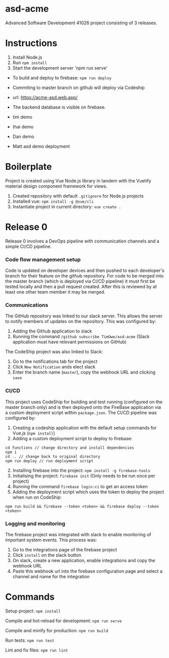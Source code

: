 # asd-acme
Advanced Software Development 41026 project consisting of 3 releases.

# Instructions
1. Install Node.js
2. Run `npm install`
3. Start the development server 'npm run serve'

- To build and deploy to firebase: `npm run deploy`

- Commiting to master branch on github will deploy via Codeship

- url: https://acme-asd.web.app/

- The backend database is visible on firebase.
- tim demo
- thai demo
- Dan demo

- Matt asd demo deployment

# Boilerplate
Project is created using Vue Node.js library in tandem with the Vuetify material design component framework for views.
1. Created repository with default `.gitignore` for Node.js projects
2. Installed vue: `npm install -g @vue/cli`
3. Instantiate project in current directory: `vue create .`

# Release 0
Release 0 involves a DevOps pipeline with communication channels and a simple
CI/CD pipeline.

### Code flow management setup
Code is updated on developer devices and then pushed to each developer's branch for their feature
on the github repository.
For code to be merged into the master branch (which is deployed via CI/CD pipeline) it must first
be tested locally and then a pull request created.
After this is reviewed by at least one other
team member it may be merged.
### Communications
The GitHub repository was linked to our slack server. This allows the server to notify members of updates on the repository. This was configured by:
1. Adding the Github application to slack
2. Running the command `/github subscribe TimOwe/asd-acme` (Slack application must have relevant permissions on GitHub)

The CodeShip project was also linked to Slack:
1. Go to the notifications tab for the project
2. Click `New Notification` ands elect slack
3. Enter the branch name (`master`), copy the webhook URL and clicking `save`

### CI/CD
This project uses CodeShip for building and test running (configured on the master branch only) and
is then deployed onto the FireBase application via a custom deployment script within `package.json`.
The CI/CD pipeline was configured by:
1. Creating a codeship application with the default setup commands for Vue.js (`npm install`)
2. Adding a custom deployment script to deploy to firebase:
```
cd functions // change directory and install dependencies
npm i
cd .. // change back to original directory
npm run deploy // run deployment script
```
2. Installing firebase into the project: `npm install -g firebase-tools`
3. Initialising the project: `firebase init` (Only needs to be run once per project)
4. Running the command `firebase login:ci` to get an access token
5. Adding the deployment script which uses the token to deploy the project when run on CodeShip:
```
npm run build && firebase --token <token> && firebase deploy --token <token>
```

### Logging and monitoring
The firebase project was integrated with slack to enable monitoring of important system events. This process was:
1. Go to the integrations page of the firebase project
2. Click `install` on the slack button
3. On slack, create a new application, enable integrations and copy the webhook URL
4. Paste this webhook url into the firebase configuration page and select a channel and name for the integration

# Commands
Setup project: `npm install`

Compile and hot-reload for development: `npm run serve`

Compile and minify for production: `npm run build`

Run tests: `npm run test`

Lint and fix files: `npm run lint`